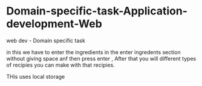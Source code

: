 # Domain-specific-task-Application-development-Web
web dev - Domain specific task

in this we have to enter the ingredients in the enter ingredents section without giving space anf then press enter , After that you will different types of recipies you can make with that recipies.

THis uses local storage

